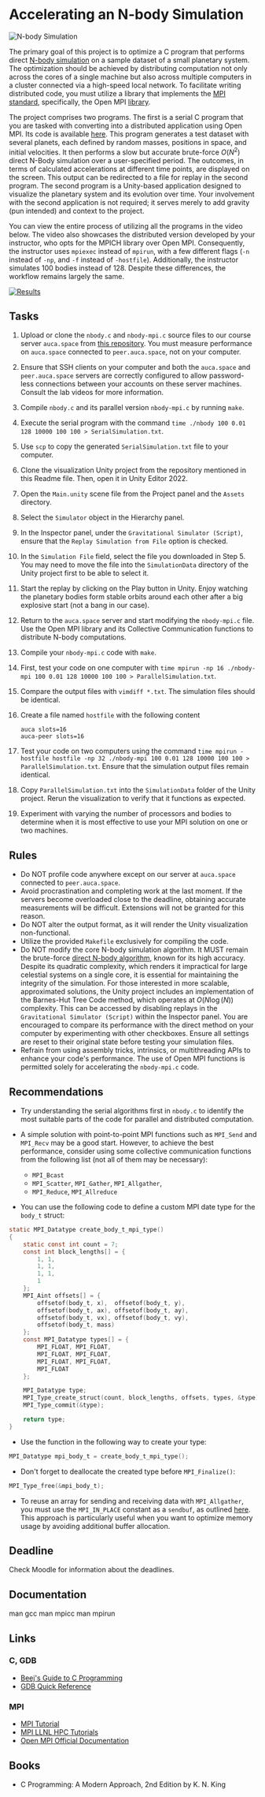 Accelerating an N-body Simulation
=================================

![N-body Simulation](https://i.imgur.com/P3eAqMW.png)

The primary goal of this project is to optimize a C program that performs direct [N-body simulation](http://www.scholarpedia.org/article/N-body_simulations_(gravitational)) on a sample dataset of a small planetary system. The optimization should be achieved by distributing computation not only across the cores of a single machine but also across multiple computers in a cluster connected via a high-speed local network. To facilitate writing distributed code, you must utilize a library that implements the [MPI standard](https://www.mcs.anl.gov/research/projects/mpi), specifically, the Open MPI [library](https://www.open-mpi.org).

The project comprises two programs. The first is a serial C program that you are tasked with converting into a distributed application using Open MPI. Its code is available [here](https://github.com/toksaitov/nbody-starter). This program generates a test dataset with several planets, each defined by random masses, positions in space, and initial velocities. It then performs a slow but accurate brute-force $O(N^2)$ direct N-Body simulation over a user-specified period. The outcomes, in terms of calculated accelerations at different time points, are displayed on the screen. This output can be redirected to a file for replay in the second program. The second program is a Unity-based application designed to visualize the planetary system and its evolution over time. Your involvement with the second application is not required; it serves merely to add gravity (pun intended) and context to the project.

You can view the entire process of utilizing all the programs in the video below. The video also showcases the distributed version developed by your instructor, who opts for the MPICH library over Open MPI. Consequently, the instructor uses `mpiexec` instead of `mpirun`, with a few different flags (`-n` instead of `-np`, and `-f` instead of `-hostfile`). Additionally, the instructor simulates 100 bodies instead of 128. Despite these differences, the workflow remains largely the same.

[![Results](https://i.imgur.com/AWRaQH4.png)](https://drive.google.com/open?id=1LLFR2NcRhT2R43SCoZ69322wU0EMG35S)

## Tasks

1. Upload or clone the `nbody.c` and `nbody-mpi.c` source files to our course server `auca.space` from [this repository](https://github.com/toksaitov/nbody-starter). You must measure performance on `auca.space` connected to `peer.auca.space`, not on your computer.
2. Ensure that SSH clients on your computer and both the `auca.space` and `peer.auca.space` servers are correctly configured to allow password-less connections between your accounts on these server machines. Consult the lab videos for more information.
3. Compile `nbody.c` and its parallel version `nbody-mpi.c` by running `make`.
4. Execute the serial program with the command `time ./nbody 100 0.01 128 10000 100 100 > SerialSimulation.txt`.
5. Use `scp` to copy the generated `SerialSimulation.txt` file to your computer.
6. Clone the visualization Unity project from the repository mentioned in this Readme file. Then, open it in Unity Editor 2022.
7. Open the `Main.unity` scene file from the Project panel and the `Assets` directory.
8. Select the `Simulator` object in the Hierarchy panel.
9. In the Inspector panel, under the `Gravitational Simulator (Script)`, ensure that the `Replay Simulation from File` option is checked.
10. In the `Simulation File` field, select the file you downloaded in Step 5. You may need to move the file into the `SimulationData` directory of the Unity project first to be able to select it.
11. Start the replay by clicking on the Play button in Unity. Enjoy watching the planetary bodies form stable orbits around each other after a big explosive start (not a bang in our case).
12. Return to the `auca.space` server and start modifying the `nbody-mpi.c` file. Use the Open MPI library and its Collective Communication functions to distribute N-body computations.
13. Compile your `nbody-mpi.c` code with `make`.
14. First, test your code on one computer with `time mpirun -np 16 ./nbody-mpi 100 0.01 128 10000 100 100 > ParallelSimulation.txt`.
15. Compare the output files with `vimdiff *.txt`. The simulation files should be identical.
16. Create a file named `hostfile` with the following content

    ```
    auca slots=16
    auca-peer slots=16
    ```

17. Test your code on two computers using the command `time mpirun -hostfile hostfile -np 32 ./nbody-mpi 100 0.01 128 10000 100 100 > ParallelSimulation.txt`. Ensure that the simulation output files remain identical.
18. Copy `ParallelSimulation.txt` into the `SimulationData` folder of the Unity project. Rerun the visualization to verify that it functions as expected.
19. Experiment with varying the number of processors and bodies to determine when it is most effective to use your MPI solution on one or two machines.

## Rules

* Do NOT profile code anywhere except on our server at `auca.space` connected to `peer.auca.space`.
* Avoid procrastination and completing work at the last moment. If the servers become overloaded close to the deadline, obtaining accurate measurements will be difficult. Extensions will not be granted for this reason.
* Do NOT alter the output format, as it will render the Unity visualization non-functional.
* Utilize the provided `Makefile` exclusively for compiling the code.
* Do NOT modify the core N-body simulation algorithm. It MUST remain the brute-force [direct N-body algorithm](http://www.scholarpedia.org/article/N-body_simulations_(gravitational)#Direct_methods), known for its high accuracy. Despite its quadratic complexity, which renders it impractical for large celestial systems on a single core, it is essential for maintaining the integrity of the simulation. For those interested in more scalable, approximated solutions, the Unity project includes an implementation of the Barnes-Hut Tree Code method, which operates at $O(N\log(N))$ complexity. This can be accessed by disabling replays in the `Gravitational Simulator (Script)` within the Inspector panel. You are encouraged to compare its performance with the direct method on your computer by experimenting with other checkboxes. Ensure all settings are reset to their original state before testing your simulation files.
* Refrain from using assembly tricks, intrinsics, or multithreading APIs to enhance your code's performance. The use of Open MPI functions is permitted solely for accelerating the `nbody-mpi.c` code.

## Recommendations

* Try understanding the serial algorithms first in `nbody.c` to identify the most suitable parts of the code for parallel and distributed computation.
* A simple solution with point-to-point MPI functions such as `MPI_Send` and `MPI_Recv` may be a good start. However, to achieve the best performance, consider using some collective communication functions from the following list (not all of them may be necessary):

    * `MPI_Bcast`
    * `MPI_Scatter`, `MPI_Gather`, `MPI_Allgather`,
    * `MPI_Reduce`, `MPI_Allreduce`

* You can use the following code to define a custom MPI date type for the `body_t` struct:

```c
static MPI_Datatype create_body_t_mpi_type()
{
    static const int count = 7;
    const int block_lengths[] = {
        1, 1,
        1, 1,
        1, 1,
        1
    };
    MPI_Aint offsets[] = {
        offsetof(body_t, x),  offsetof(body_t, y),
        offsetof(body_t, ax), offsetof(body_t, ay),
        offsetof(body_t, vx), offsetof(body_t, vy),
        offsetof(body_t, mass)
    };
    const MPI_Datatype types[] = {
        MPI_FLOAT, MPI_FLOAT,
        MPI_FLOAT, MPI_FLOAT,
        MPI_FLOAT, MPI_FLOAT,
        MPI_FLOAT
    };

    MPI_Datatype type;
    MPI_Type_create_struct(count, block_lengths, offsets, types, &type);
    MPI_Type_commit(&type);

    return type;
}
```

* Use the function in the following way to create your type:

```c
MPI_Datatype mpi_body_t = create_body_t_mpi_type();
```

* Don't forget to deallocate the created type before `MPI_Finalize()`:

```c
MPI_Type_free(&mpi_body_t);
```

* To reuse an array for sending and receiving data with `MPI_Allgather`, you must use the `MPI_IN_PLACE` constant as a `sendbuf`, as outlined [here](https://www.open-mpi.org/doc/v3.0/man3/MPI_Allgather.3.php). This approach is particularly useful when you want to optimize memory usage by avoiding additional buffer allocation.

## Deadline

Check Moodle for information about the deadlines.

## Documentation

man gcc
man mpicc
man mpirun

## Links

### C, GDB

* [Beej's Guide to C Programming](https://beej.us/guide/bgc)
* [GDB Quick Reference](http://users.ece.utexas.edu/~adnan/gdb-refcard.pdf)

### MPI

* [MPI Tutorial](https://mpitutorial.com)
* [MPI LLNL HPC Tutorials](https://hpc-tutorials.llnl.gov/mpi)
* [Open MPI Official Documentation](https://www.open-mpi.org/doc)

## Books

* C Programming: A Modern Approach, 2nd Edition by K. N. King
